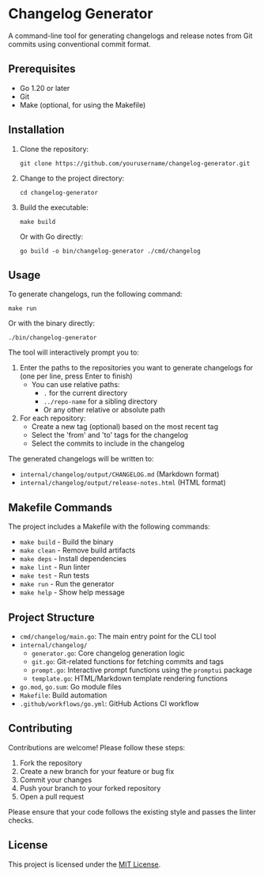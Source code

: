 # Changelog Generator

A command-line tool for generating changelogs and release notes from Git commits using conventional commit format.

## Prerequisites

- Go 1.20 or later
- Git
- Make (optional, for using the Makefile)

## Installation

1. Clone the repository:

   ```
   git clone https://github.com/yourusername/changelog-generator.git
   ```

2. Change to the project directory:

   ```
   cd changelog-generator
   ```

3. Build the executable:

   ```
   make build
   ```

   Or with Go directly:

   ```
   go build -o bin/changelog-generator ./cmd/changelog
   ```

## Usage

To generate changelogs, run the following command:

```
make run
```

Or with the binary directly:

```
./bin/changelog-generator
```

The tool will interactively prompt you to:

1. Enter the paths to the repositories you want to generate changelogs for (one per line, press Enter to finish)
   - You can use relative paths:
     - `.` for the current directory
     - `../repo-name` for a sibling directory
     - Or any other relative or absolute path
2. For each repository:
   - Create a new tag (optional) based on the most recent tag
   - Select the 'from' and 'to' tags for the changelog
   - Select the commits to include in the changelog

The generated changelogs will be written to:
- `internal/changelog/output/CHANGELOG.md` (Markdown format)
- `internal/changelog/output/release-notes.html` (HTML format)

## Makefile Commands

The project includes a Makefile with the following commands:

- `make build` - Build the binary
- `make clean` - Remove build artifacts
- `make deps` - Install dependencies
- `make lint` - Run linter
- `make test` - Run tests
- `make run` - Run the generator
- `make help` - Show help message

## Project Structure

- `cmd/changelog/main.go`: The main entry point for the CLI tool
- `internal/changelog/`
  - `generator.go`: Core changelog generation logic
  - `git.go`: Git-related functions for fetching commits and tags
  - `prompt.go`: Interactive prompt functions using the `promptui` package
  - `template.go`: HTML/Markdown template rendering functions
- `go.mod`, `go.sum`: Go module files
- `Makefile`: Build automation
- `.github/workflows/go.yml`: GitHub Actions CI workflow

## Contributing

Contributions are welcome! Please follow these steps:

1. Fork the repository
2. Create a new branch for your feature or bug fix
3. Commit your changes
4. Push your branch to your forked repository
5. Open a pull request

Please ensure that your code follows the existing style and passes the linter checks.

## License

This project is licensed under the [MIT License](LICENSE). 